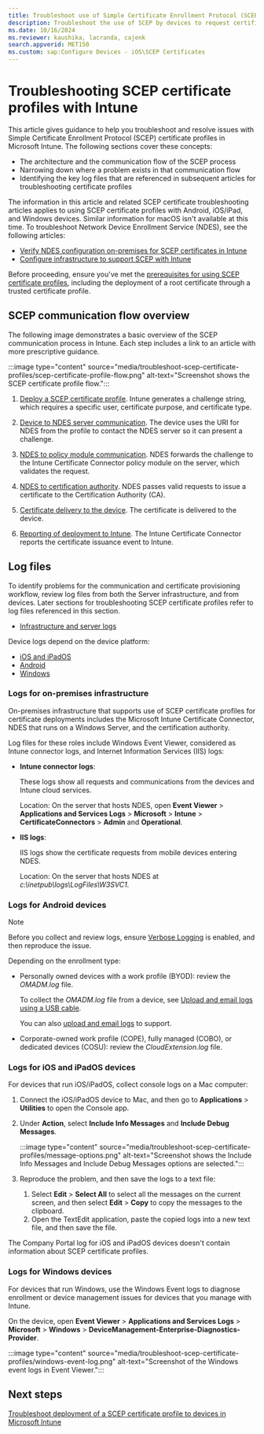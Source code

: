 ```yaml
---
title: Troubleshoot use of Simple Certificate Enrollment Protocol (SCEP) certificate profiles to provision certificates with Microsoft Intune
description: Troubleshoot the use of SCEP by devices to request certificates for use with Intune, including communication from devices to Network Device Enrollment Service (NDES), NDES to certification authorities, and from the Intune Certificate Connector to the Intune service.  
ms.date: 10/16/2024
ms.reviewer: kaushika, lacranda, cajenk
search.appverid: MET150
ms.custom: sap:Configure Devices - iOS\SCEP Certificates
---
```

# Troubleshooting SCEP certificate profiles with Intune

This article gives guidance to help you troubleshoot and resolve issues with Simple Certificate Enrollment Protocol (SCEP) certificate profiles in Microsoft Intune. The following sections cover these concepts:

- The architecture and the communication flow of the SCEP process
- Narrowing down where a problem exists in that communication flow
- Identifying the key log files that are referenced in subsequent articles for troubleshooting certificate profiles

The information in this article and related SCEP certificate troubleshooting articles applies to using SCEP certificate profiles with Android, iOS/iPad, and Windows devices. Similar information for macOS isn't available at this time. To troubleshoot Network Device Enrollment Service (NDES), see the following articles:

- [Verify NDES configuration on-premises for SCEP certificates in Intune](verify-ndes-configuration.md)
- [Configure infrastructure to support SCEP with Intune](/mem/intune/protect/certificates-scep-configure)

Before proceeding, ensure you've met the [prerequisites for using SCEP certificate profiles](/mem/intune/protect/certificates-scep-configure#prerequisites-for-using-scep-for-certificates), including the deployment of a root certificate through a trusted certificate profile.

## SCEP communication flow overview

The following image demonstrates a basic overview of the SCEP communication process in Intune. Each step includes a link to an article with more prescriptive guidance.

:::image type="content" source="media/troubleshoot-scep-certificate-profiles/scep-certificate-profile-flow.png" alt-text="Screenshot shows the SCEP certificate profile flow.":::

1. [Deploy a SCEP certificate profile](troubleshoot-scep-certificate-profile-deployment.md). Intune generates a challenge string, which requires a specific user, certificate purpose, and certificate type.

2. [Device to NDES server communication](troubleshoot-scep-certificate-device-to-ndes.md). The device uses the URI for NDES from the profile to contact the NDES server so it can present a challenge.

3. [NDES to policy module communication](troubleshoot-scep-certificate-ndes-policy-module.md). NDES forwards the challenge to the Intune Certificate Connector policy module on the server, which validates the request.

4. [NDES to certification authority](troubleshoot-scep-certificate-ndes-policy-module.md). NDES passes valid requests to issue a certificate to the Certification Authority (CA).

5. [Certificate delivery to the device](troubleshoot-scep-certificate-delivery.md). The certificate is delivered to the device.

6. [Reporting of deployment to Intune](troubleshoot-scep-certificate-reporting.md). The Intune Certificate Connector reports the certificate issuance event to Intune.

## Log files

To identify problems for the communication and certificate provisioning workflow, review log files from both the Server infrastructure, and from devices. Later sections for troubleshooting SCEP certificate profiles refer to log files referenced in this section.

- [Infrastructure and server logs](#logs-for-on-premises-infrastructure)

Device logs depend on the device platform:  

- [iOS and iPadOS](#logs-for-ios-and-ipados-devices)
- [Android](#logs-for-android-devices)
- [Windows](#logs-for-windows-devices)

### Logs for on-premises infrastructure
  
On-premises infrastructure that supports use of SCEP certificate profiles for certificate deployments includes the Microsoft Intune Certificate Connector, NDES that runs on a Windows Server, and the certification authority.

Log files for these roles include Windows Event Viewer, considered as Intune connector logs, and Internet Information Services (IIS) logs:

- **Intune connector logs**:

  These logs show all requests and communications from the devices and Intune cloud services.

  Location: On the server that hosts NDES, open **Event Viewer** > **Applications and Services Logs** > **Microsoft** > **Intune** > **CertificateConnectors** > **Admin** and **Operational**.

- **IIS logs**:

  IIS logs show the certificate requests from mobile devices entering NDES.

  Location: On the server that hosts NDES at *c:\inetpub\logs\LogFiles\W3SVC1*.

### Logs for Android devices

> [!NOTE]
> Before you collect and review logs, ensure [Verbose Logging](/mem/intune/user-help/use-verbose-logging-to-help-your-it-administrator-fix-device-issues-android) is enabled, and then reproduce the issue.

Depending on the enrollment type:

- Personally owned devices with a work profile (BYOD): review the *OMADM.log* file.

  To collect the *OMADM.log* file from a device, see [Upload and email logs using a USB cable](/mem/intune/user-help/send-logs-to-your-it-admin-using-cable-android).

  You can also [upload and email logs](/mem/intune/user-help/send-logs-to-your-it-admin-by-email-android#upload-and-email-logs-from-microsoft-intune-app) to support.

- Corporate-owned work profile (COPE), fully managed (COBO), or dedicated devices (COSU): review the *CloudExtension.log* file.

### Logs for iOS and iPadOS devices

For devices that run iOS/iPadOS, collect console logs on a Mac computer:

1. Connect the iOS/iPadOS device to Mac, and then go to **Applications** > **Utilities** to open the Console app.

2. Under **Action**, select **Include Info Messages** and **Include Debug Messages**.

    :::image type="content" source="media/troubleshoot-scep-certificate-profiles/message-options.png" alt-text="Screenshot shows the Include Info Messages and Include Debug Messages options are selected.":::

3. Reproduce the problem, and then save the logs to a text file:
   1. Select **Edit** > **Select All** to select all the messages on the current screen, and then select **Edit** > **Copy** to copy the messages to the clipboard.
   2. Open the TextEdit application, paste the copied logs into a new text file, and then save the file.

The Company Portal log for iOS and iPadOS devices doesn't contain information about SCEP certificate profiles.

### Logs for Windows devices

For devices that run Windows, use the Windows Event logs to diagnose enrollment or device management issues for devices that you manage with Intune.

On the device, open **Event Viewer** > **Applications and Services Logs** > **Microsoft** > **Windows** > **DeviceManagement-Enterprise-Diagnostics-Provider**.

:::image type="content" source="media/troubleshoot-scep-certificate-profiles/windows-event-log.png" alt-text="Screenshot of the Windows event logs in Event Viewer.":::

## Next steps

[Troubleshoot deployment of a SCEP certificate profile to devices in Microsoft Intune](troubleshoot-scep-certificate-profile-deployment.md)
